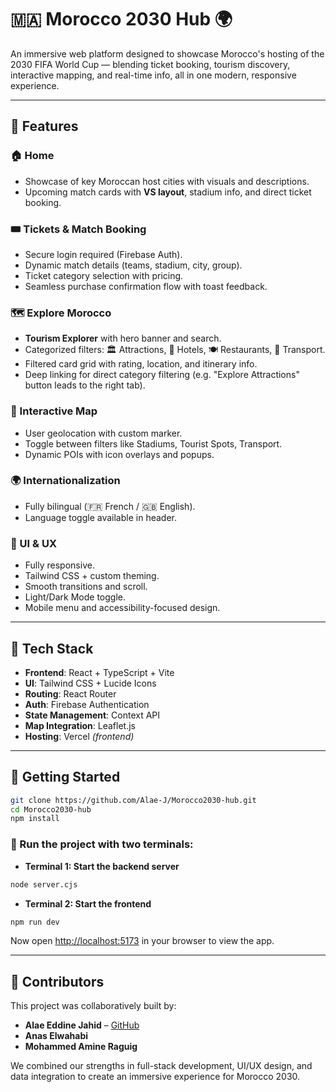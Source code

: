 # 🇲🇦 Morocco 2030 Hub 🌍

An immersive web platform designed to showcase Morocco's hosting of the 2030 FIFA World Cup — blending ticket booking, tourism discovery, interactive mapping, and real-time info, all in one modern, responsive experience.

---

## 🧠 Features

### 🏠 Home
- Showcase of key Moroccan host cities with visuals and descriptions.
- Upcoming match cards with **VS layout**, stadium info, and direct ticket booking.

### 🎟️ Tickets & Match Booking
- Secure login required (Firebase Auth).
- Dynamic match details (teams, stadium, city, group).
- Ticket category selection with pricing.
- Seamless purchase confirmation flow with toast feedback.

### 🗺️ Explore Morocco
- **Tourism Explorer** with hero banner and search.
- Categorized filters: 🏛 Attractions, 🏨 Hotels, 🍽 Restaurants, 🚌 Transport.
- Filtered card grid with rating, location, and itinerary info.
- Deep linking for direct category filtering (e.g. "Explore Attractions" button leads to the right tab).

### 🧭 Interactive Map
- User geolocation with custom marker.
- Toggle between filters like Stadiums, Tourist Spots, Transport.
- Dynamic POIs with icon overlays and popups.

### 🌍 Internationalization
- Fully bilingual (🇫🇷 French / 🇬🇧 English).
- Language toggle available in header.

### 🧩 UI & UX
- Fully responsive.
- Tailwind CSS + custom theming.
- Smooth transitions and scroll.
- Light/Dark Mode toggle.
- Mobile menu and accessibility-focused design.

---

## 🔐 Tech Stack

- **Frontend**: React + TypeScript + Vite
- **UI**: Tailwind CSS + Lucide Icons
- **Routing**: React Router
- **Auth**: Firebase Authentication
- **State Management**: Context API
- **Map Integration**: Leaflet.js
- **Hosting**: Vercel *(frontend)*

---

## 🚀 Getting Started

```bash
git clone https://github.com/Alae-J/Morocco2030-hub.git
cd Morocco2030-hub
npm install
```

### 🔹 Run the project with two terminals:

- **Terminal 1: Start the backend server**
```bash
node server.cjs
```

- **Terminal 2: Start the frontend**
```bash
npm run dev
```

Now open [http://localhost:5173](http://localhost:5173) in your browser to view the app.

---

## 🤝 Contributors

This project was collaboratively built by:

- **Alae Eddine Jahid** – [GitHub](https://github.com/Alae-J)
- **Anas Elwahabi**
- **Mohammed Amine Raguig**

We combined our strengths in full-stack development, UI/UX design, and data integration to create an immersive experience for Morocco 2030.

